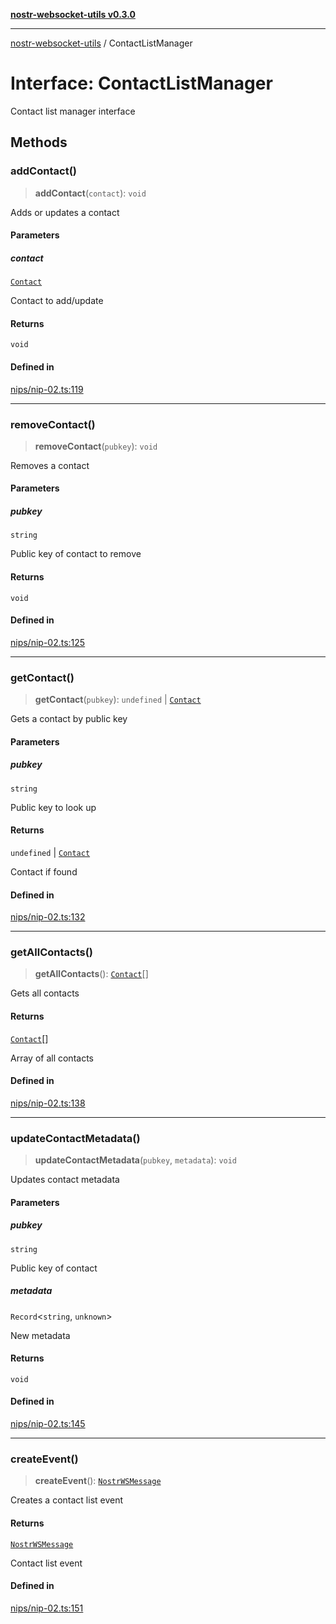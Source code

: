 [**nostr-websocket-utils v0.3.0**](../README.md)

***

[nostr-websocket-utils](../globals.md) / ContactListManager

# Interface: ContactListManager

Contact list manager interface

## Methods

### addContact()

> **addContact**(`contact`): `void`

Adds or updates a contact

#### Parameters

##### contact

[`Contact`](Contact.md)

Contact to add/update

#### Returns

`void`

#### Defined in

[nips/nip-02.ts:119](https://github.com/HumanjavaEnterprises/nostr-websocket-utils/blob/main/src/nips/nip-02.ts#L119)

***

### removeContact()

> **removeContact**(`pubkey`): `void`

Removes a contact

#### Parameters

##### pubkey

`string`

Public key of contact to remove

#### Returns

`void`

#### Defined in

[nips/nip-02.ts:125](https://github.com/HumanjavaEnterprises/nostr-websocket-utils/blob/main/src/nips/nip-02.ts#L125)

***

### getContact()

> **getContact**(`pubkey`): `undefined` \| [`Contact`](Contact.md)

Gets a contact by public key

#### Parameters

##### pubkey

`string`

Public key to look up

#### Returns

`undefined` \| [`Contact`](Contact.md)

Contact if found

#### Defined in

[nips/nip-02.ts:132](https://github.com/HumanjavaEnterprises/nostr-websocket-utils/blob/main/src/nips/nip-02.ts#L132)

***

### getAllContacts()

> **getAllContacts**(): [`Contact`](Contact.md)[]

Gets all contacts

#### Returns

[`Contact`](Contact.md)[]

Array of all contacts

#### Defined in

[nips/nip-02.ts:138](https://github.com/HumanjavaEnterprises/nostr-websocket-utils/blob/main/src/nips/nip-02.ts#L138)

***

### updateContactMetadata()

> **updateContactMetadata**(`pubkey`, `metadata`): `void`

Updates contact metadata

#### Parameters

##### pubkey

`string`

Public key of contact

##### metadata

`Record`\<`string`, `unknown`\>

New metadata

#### Returns

`void`

#### Defined in

[nips/nip-02.ts:145](https://github.com/HumanjavaEnterprises/nostr-websocket-utils/blob/main/src/nips/nip-02.ts#L145)

***

### createEvent()

> **createEvent**(): [`NostrWSMessage`](NostrWSMessage.md)

Creates a contact list event

#### Returns

[`NostrWSMessage`](NostrWSMessage.md)

Contact list event

#### Defined in

[nips/nip-02.ts:151](https://github.com/HumanjavaEnterprises/nostr-websocket-utils/blob/main/src/nips/nip-02.ts#L151)
